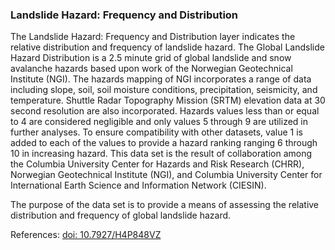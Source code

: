 ### Landslide Hazard: Frequency and Distribution
The Landslide Hazard: Frequency and Distribution layer indicates the relative distribution and frequency of landslide hazard. The Global Landslide Hazard Distribution is a 2.5 minute grid of global landslide and snow avalanche hazards based upon work of the Norwegian Geotechnical Institute (NGI). The hazards mapping of NGI incorporates a range of data including slope, soil, soil moisture conditions, precipitation, seismicity, and temperature. Shuttle Radar Topography Mission (SRTM) elevation data at 30 second resolution are also incorporated. Hazards values less than or equal to 4 are considered negligible and only values 5 through 9 are utilized in further analyses. To ensure compatibility with other datasets, value 1 is added to each of the values to provide a hazard ranking ranging 6 through 10 in increasing hazard. This data set is the result of collaboration among the Columbia University Center for Hazards and Risk Research (CHRR), Norwegian Geotechnical Institute (NGI), and Columbia University Center for International Earth Science and Information Network (CIESIN).

The purpose of the data set is to provide a means of assessing the relative distribution and frequency of global landslide hazard.

References: [doi: 10.7927/H4P848VZ](https://dx.doi.org/10.7927/H4P848VZ)
